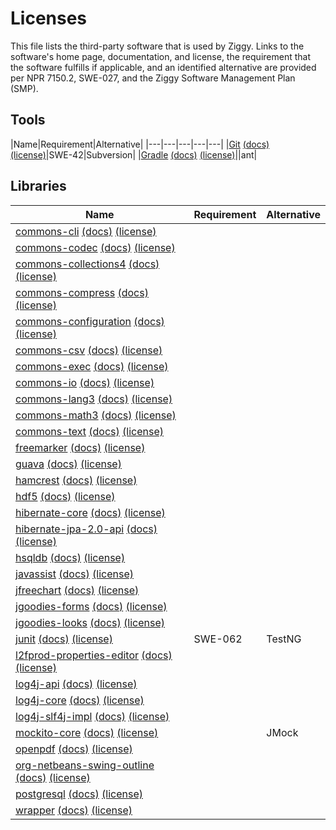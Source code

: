 <!-- -*-visual-line-*- -->

# Licenses

This file lists the third-party software that is used by Ziggy. Links to the software's home page, documentation, and license, the requirement that the software fulfills if applicable, and an identified alternative are provided per NPR 7150.2, SWE-027, and the Ziggy Software Management Plan (SMP).

## Tools

|Name|Requirement|Alternative|
|---|---|---|---|---|
|[Git](https://git-scm.com/) [(docs)](https://git-scm.com/doc) [(license)](git-2.x)|SWE-42|Subversion|
|[Gradle](https://gradle.org/) [(docs)](https://docs.gradle.org/current/userguide/userguide.html) [(license)](gradle-4.1.x)||ant|

## Libraries

|Name|Requirement|Alternative|
|---|---|---|
|[commons-cli](https://commons.apache.org/proper/commons-cli/) [(docs)](https://commons.apache.org/proper/commons-cli/introduction.html) [(license)](commons-cli--commons-cli--1.5.x)|||
|[commons-codec](https://commons.apache.org/proper/commons-codec/) [(docs)](https://commons.apache.org/proper/commons-codec/userguide.html) [(license)](commons-codec--commons-codec--1.x)|||
|[commons-collections4](https://commons.apache.org/proper/commons-collections/) [(docs)](https://commons.apache.org/proper/commons-collections/userguide.html) [(license)](org.apache.commons--commons-collections4--4.x)|||
|[commons-compress](https://commons.apache.org/proper/commons-compress/) [(docs)](https://commons.apache.org/proper/commons-compress/examples.html) [(license)](org.apache.commons--commons-compress--1.x)|||
|[commons-configuration](https://commons.apache.org/proper/commons-configuration/) [(docs)](https://commons.apache.org/proper/commons-configuration/userguide_v1.10/user_guide.html) [(license)](com.github.testdriven.guice--commons-configuration--1.x)|||
|[commons-csv](https://commons.apache.org/proper/commons-csv/) [(docs)](https://commons.apache.org/proper/commons-csv/user-guide.html) [(license)](org.apache.commons--commons-csv--1.9.x)|||
|[commons-exec](https://commons.apache.org/proper/commons-exec/) [(docs)](https://commons.apache.org/proper/commons-exec/tutorial.html) [(license)](org.apache.commons--commons-exec--1.x)|||
|[commons-io](https://commons.apache.org/proper/commons-io/) [(docs)](https://commons.apache.org/proper/commons-io/description.html) [(license)](commons-io--commons-io--2.11.x)|||
|[commons-lang3](https://commons.apache.org/proper/commons-lang/) [(docs)](https://commons.apache.org/proper/commons-lang/javadocs/api-release/index.html) [(license)](org.apache.commons--commons-lang3--3.12.x)|||
|[commons-math3](https://commons.apache.org/proper/commons-math/) [(docs)](https://commons.apache.org/proper/commons-math/javadocs/api-3.6.1/index.html) [(license)](org.apache.commons--commons-math3--3.6.x)|||
|[commons-text](https://commons.apache.org/proper/commons-text/) [(docs)](https://commons.apache.org/proper/commons-text/userguide.html) [(license)](org.apache.commons--commons-text--1.x)|||
|[freemarker](https://freemarker.apache.org/index.html) [(docs)](https://freemarker.apache.org/docs/index.html) [(license)](org.freemarker--freemarker--2.3.x)|||
|[guava](https://github.com/google/guava) [(docs)](https://guava.dev/releases/23.6.1-jre/api/docs/) [(license)](com.google.guava--guava--23.x)|||
|[hamcrest](https://hamcrest.org/JavaHamcrest/) [(docs)](https://hamcrest.org/JavaHamcrest/) [(license)](org.hamcrest--hamcrest--2.x)|||
|[hdf5](https://www.hdfgroup.org/) [(docs)](https://portal.hdfgroup.org/display/HDF5/HDF5) [(license)](HDF5_110121.PDF)|||
|[hibernate-core](https://hibernate.org/orm/) [(docs)](https://hibernate.org/orm/documentation/4.2/) [(license)](org.hibernate--hibernate-core--4.2.x)|||
|[hibernate-jpa-2.0-api](https://hibernate.org/orm/) [(docs)](https://hibernate.org/orm/documentation/4.2/) [(license)](org.hibernate.javax.persistence--hibernate-jpa-2.0-api--1.0.x)|||
|[hsqldb](https://hsqldb.org/) [(docs)](https://hsqldb.org/web/hsqlDocsFrame.html) [(license)](org.hsqldb--hsqldb--2.3.2)|||
|[javassist](https://www.javassist.org/) [(docs)](https://www.javassist.org/) [(license)](org.javassist--javassist--3.18.1-GA)|||
|[jfreechart](https://www.jfree.org/jfreechart/) [(docs)](https://www.jfree.org/jfreechart/javadoc/index.html) [(license)](org.jfree--jfreechart--1.0.x)|||
|[jgoodies-forms](https://www.jgoodies.com/freeware/libraries/forms/) [(docs)](https://javadoc.io/doc/com.jgoodies/jgoodies-forms/latest/index.html) [(license)](com.jgoodies--jgoodies-forms--1.9.x)|||
|[jgoodies-looks](https://www.jgoodies.com/freeware/libraries/looks/) [(docs)](https://javadoc.io/doc/com.jgoodies/jgoodies-looks/latest/index.html) [(license)](com.jgoodies--jgoodies-looks--2.7.x)|||
|[junit](https://junit.org/junit4/) [(docs)](https://junit.org/junit4/javadoc/latest/index.html) [(license)](junit--junit--4.x)|SWE-062|TestNG|
|[l2fprod-properties-editor](https://bitbucket.org/trosorg/l2fprod-properties-editor/src/master/) [(docs)](https://bitbucket.org/trosorg/l2fprod-properties-editor/src/master/) [(license)](org.tros--l2fprod-properties-editor--1.3.x)|||
|[log4j-api](https://logging.apache.org/log4j/2.x/index.html) [(docs)](https://logging.apache.org/log4j/2.x/manual/index.html) [(license)](org.apache.logging.log4j--log4j-api--2.17.x)|||
|[log4j-core](https://logging.apache.org/log4j/2.x/index.html) [(docs)](https://logging.apache.org/log4j/2.x/manual/index.html) [(license)](org.apache.logging.log4j--log4j-core--2.17.x)|||
|[log4j-slf4j-impl](https://logging.apache.org/log4j/2.x/index.html) [(docs)](https://logging.apache.org/log4j/2.x/manual/index.html) [(license)](org.apache.logging.log4j--log4j-slf4j-impl--2.17.x)|||
|[mockito-core](https://site.mockito.org/) [(docs)](https://javadoc.io/doc/org.mockito/mockito-core/latest/org/mockito/Mockito.html) [(license)](org.mockito--mockito-core--1.10.x)||JMock|
|[openpdf](https://github.com/LibrePDF/OpenPDF) [(docs)](https://github.com/LibrePDF/OpenPDF) [(license)](com.github.librepdf--openpdf--1.3.x)|||
|[org-netbeans-swing-outline](https://netbeans.apache.org/) [(docs)](https://netbeans.apache.org/) [(license)](org.netbeans.api--org-netbeans-swing-outline--x)|||
|[postgresql](https://www.postgresql.org/) [(docs)](https://www.postgresql.org/docs/) [(license)](org.postgresql--postgresql--9.4-1201-jdbc4)|||
|[wrapper](https://wrapper.tanukisoftware.com/doc/english/home.html) [(docs)](https://wrapper.tanukisoftware.com/doc/english/introduction.html) [(license)](tanukisoft--wrapper--3.2.x)|||
